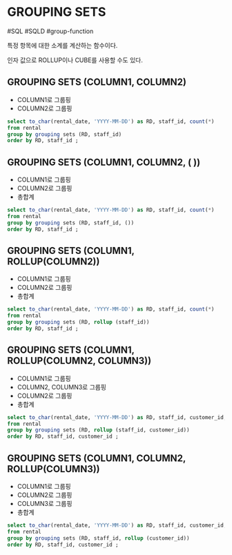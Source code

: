 # GROUPING SETS

#SQL #SQLD #group-function 

특정 항목에 대한 소계를 계산하는 함수이다.

인자 값으로 ROLLUP이나 CUBE를 사용할 수도 있다.

## GROUPING SETS (COLUMN1, COLUMN2)

- COLUMN1로 그룹핑
- COLUMN2로 그룹핑

```SQL
select to_char(rental_date, 'YYYY-MM-DD') as RD, staff_id, count(*)
from rental
group by grouping sets (RD, staff_id)
order by RD, staff_id ;
```

## GROUPING SETS (COLUMN1, COLUMN2, ( ))

- COLUMN1로 그룹핑
- COLUMN2로 그룹핑
- 총합계

```SQL
select to_char(rental_date, 'YYYY-MM-DD') as RD, staff_id, count(*)
from rental
group by grouping sets (RD, staff_id, ())
order by RD, staff_id ;
```

## GROUPING SETS (COLUMN1, ROLLUP(COLUMN2))

- COLUMN1로 그룹핑
- COLUMN2로 그룹핑
- 총합계

```SQL
select to_char(rental_date, 'YYYY-MM-DD') as RD, staff_id, count(*)
from rental
group by grouping sets (RD, rollup (staff_id))
order by RD, staff_id ;
```

## GROUPING SETS (COLUMN1, ROLLUP(COLUMN2, COLUMN3))

- COLUMN1로 그룹핑
- COLUMN2, COLUMN3로 그룹핑
- COLUMN2로 그룹핑
- 총합계

```SQL
select to_char(rental_date, 'YYYY-MM-DD') as RD, staff_id, customer_id, count(*)
from rental
group by grouping sets (RD, rollup (staff_id, customer_id))
order by RD, staff_id, customer_id ;
```

## GROUPING SETS (COLUMN1, COLUMN2, ROLLUP(COLUMN3))

- COLUMN1로 그룹핑
- COLUMN2로 그룹핑
- COLUMN3로 그룹핑
- 총합계

```SQL
select to_char(rental_date, 'YYYY-MM-DD') as RD, staff_id, customer_id, count(*)
from rental
group by grouping sets (RD, staff_id, rollup (customer_id))
order by RD, staff_id, customer_id ;
```
